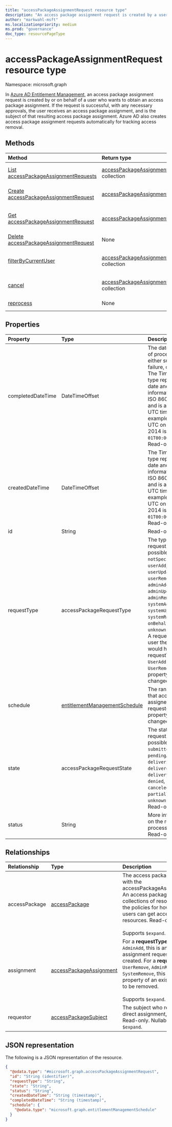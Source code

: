 ```yaml
---
title: "accessPackageAssignmentRequest resource type"
description: "An access package assignment request is created by a user who wants to obtain an access package assignment."
author: "markwahl-msft"
ms.localizationpriority: medium
ms.prod: "governance"
doc_type: resourcePageType
---
```

# accessPackageAssignmentRequest resource type

Namespace: microsoft.graph


In [Azure AD Entitlement Management](entitlementmanagement-overview.md), an access package assignment request is created by or on behalf of a user who wants to obtain an access package assignment. If the request is successful, with any necessary approvals, the user receives an access package assignment, and is the subject of that resulting access package assignment.  Azure AD also creates access package assignment requests automatically for tracking access removal.

## Methods
|Method|Return type|Description|
|:---|:---|:---|
|[List accessPackageAssignmentRequests](../api/entitlementmanagement-list-assignmentrequests.md)|[accessPackageAssignmentRequest](accesspackageassignmentrequest.md) collection|Retrieve a list of **accesspackageassignmentrequest** objects. |
| [Create accessPackageAssignmentRequest](../api/entitlementmanagement-post-assignmentrequests.md) | [accessPackageAssignmentRequest](accesspackageassignmentrequest.md) | Creates a new **accessPackageAssignmentRequest** object. |
|[Get accessPackageAssignmentRequest](../api/accesspackageassignmentrequest-get.md)|[accessPackageAssignmentRequest](accesspackageassignmentrequest.md)|Read properties and relationships of an **accessPackageAssignmentRequest** object. |
|[Delete accessPackageAssignmentRequest](../api/accesspackageassignmentrequest-delete.md)|None|Delete an **accessPackageAssignmentRequest**. |
|[filterByCurrentUser](../api/accesspackageassignmentrequest-filterbycurrentuser.md)|[accessPackageAssignmentRequest](../resources/accesspackageassignmentrequest.md) collection|Retrieve the list of **accessPackageAssignmentRequest** objects filtered on the signed-in user.|
|[cancel](../api/accesspackageassignmentrequest-cancel.md)|[accessPackageAssignmentRequest](../resources/accesspackageassignmentrequest.md) collection|Cancel an **accessPackageAssignmentRequest** object that is in a cancellable state.|
|[reprocess](../api/accesspackageassignmentrequest-reprocess.md) | None | Automatically retry a user’s request for access to an access package.|

## Properties
|Property|Type|Description|
|:---|:---|:---|
|completedDateTime|DateTimeOffset|The date of the end of processing, either successful or failure, of a request. The Timestamp type represents date and time information using ISO 8601 format and is always in UTC time. For example, midnight UTC on Jan 1, 2014 is `2014-01-01T00:00:00Z`. Read-only.|
|createdDateTime|DateTimeOffset|The Timestamp type represents date and time information using ISO 8601 format and is always in UTC time. For example, midnight UTC on Jan 1, 2014 is `2014-01-01T00:00:00Z`. Read-only.|
|id|String|Read-only.|
|requestType|accessPackageRequestType|The type of the request. The possible values are: `notSpecified`, `userAdd`, `userUpdate`, `userRemove`, `adminAdd`, `adminUpdate`, `adminRemove`, `systemAdd`, `systemUpdate`, `systemRemove`, `onBehalfAdd`, `unknownFutureValue`. A request from the user themselves would have requestType of `UserAdd` or `UserRemove`. This property cannot be changed once set.|
|schedule|[entitlementManagementSchedule](../resources/entitlementmanagementschedule.md)|The range of dates that access is to be assigned to the requestor. This property cannot be changed once set.|
|state|accessPackageRequestState|The state of the request. The possible values are: `submitted`, `pendingApproval`, `delivering`, `delivered`, `deliveryFailed`, `denied`, `scheduled`, `canceled`, `partiallyDelivered`, `unknownFutureValue`. Read-only.|
|status|String|More information on the request processing status. Read-only.|

## Relationships
|Relationship|Type|Description|
|:---|:---|:---|
|accessPackage|[accessPackage](../resources/accesspackage.md)|The access package associated with the accessPackageAssignmentRequest. An access package defines the collections of resource roles and the policies for how one or more users can get access to those resources. Read-only. Nullable. <br/><br/> Supports `$expand`.|
|assignment|[accessPackageAssignment](../resources/accesspackageassignment.md)|For a **requestType** of `UserAdd` or `AdminAdd`, this is an access package assignment requested to be created.  For a **requestType** of `UserRemove`, `AdminRemove` or `SystemRemove`, this has the `id` property of an existing assignment to be removed.  <br/><br/> Supports `$expand`.|
|requestor|[accessPackageSubject](../resources/accesspackagesubject.md)|The subject who requested or, if a direct assignment, was assigned. Read-only. Nullable. Supports `$expand`.|

## JSON representation
The following is a JSON representation of the resource.
<!-- {
  "blockType": "resource",
  "keyProperty": "id",
  "@odata.type": "microsoft.graph.accessPackageAssignmentRequest",
  "openType": false
}
-->
``` json
{
  "@odata.type": "#microsoft.graph.accessPackageAssignmentRequest",
  "id": "String (identifier)",
  "requestType": "String",
  "state": "String",
  "status": "String",
  "createdDateTime": "String (timestamp)",
  "completedDateTime": "String (timestamp)",
  "schedule": {
    "@odata.type": "microsoft.graph.entitlementManagementSchedule"
  }
}
```


